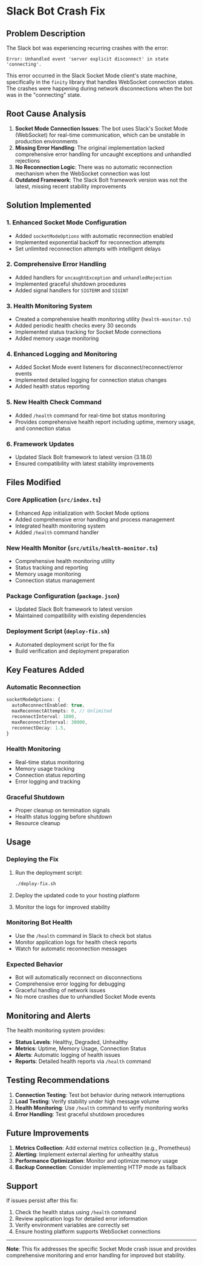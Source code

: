 # Slack Bot Crash Fix

## Problem Description

The Slack bot was experiencing recurring crashes with the error:

```
Error: Unhandled event 'server explicit disconnect' in state 'connecting'.
```

This error occurred in the Slack Socket Mode client's state machine, specifically in the `finity` library that handles WebSocket connection states. The crashes were happening during network disconnections when the bot was in the "connecting" state.

## Root Cause Analysis

1. **Socket Mode Connection Issues**: The bot uses Slack's Socket Mode (WebSocket) for real-time communication, which can be unstable in production environments
2. **Missing Error Handling**: The original implementation lacked comprehensive error handling for uncaught exceptions and unhandled rejections
3. **No Reconnection Logic**: There was no automatic reconnection mechanism when the WebSocket connection was lost
4. **Outdated Framework**: The Slack Bolt framework version was not the latest, missing recent stability improvements

## Solution Implemented

### 1. Enhanced Socket Mode Configuration

- Added `socketModeOptions` with automatic reconnection enabled
- Implemented exponential backoff for reconnection attempts
- Set unlimited reconnection attempts with intelligent delays

### 2. Comprehensive Error Handling

- Added handlers for `uncaughtException` and `unhandledRejection`
- Implemented graceful shutdown procedures
- Added signal handlers for `SIGTERM` and `SIGINT`

### 3. Health Monitoring System

- Created a comprehensive health monitoring utility (`health-monitor.ts`)
- Added periodic health checks every 30 seconds
- Implemented status tracking for Socket Mode connections
- Added memory usage monitoring

### 4. Enhanced Logging and Monitoring

- Added Socket Mode event listeners for disconnect/reconnect/error events
- Implemented detailed logging for connection status changes
- Added health status reporting

### 5. New Health Check Command

- Added `/health` command for real-time bot status monitoring
- Provides comprehensive health report including uptime, memory usage, and connection status

### 6. Framework Updates

- Updated Slack Bolt framework to latest version (3.18.0)
- Ensured compatibility with latest stability improvements

## Files Modified

### Core Application (`src/index.ts`)

- Enhanced App initialization with Socket Mode options
- Added comprehensive error handling and process management
- Integrated health monitoring system
- Added `/health` command handler

### New Health Monitor (`src/utils/health-monitor.ts`)

- Comprehensive health monitoring utility
- Status tracking and reporting
- Memory usage monitoring
- Connection status management

### Package Configuration (`package.json`)

- Updated Slack Bolt framework to latest version
- Maintained compatibility with existing dependencies

### Deployment Script (`deploy-fix.sh`)

- Automated deployment script for the fix
- Build verification and deployment preparation

## Key Features Added

### Automatic Reconnection

```typescript
socketModeOptions: {
  autoReconnectEnabled: true,
  maxReconnectAttempts: 0, // Unlimited
  reconnectInterval: 1000,
  maxReconnectInterval: 30000,
  reconnectDecay: 1.5,
}
```

### Health Monitoring

- Real-time status monitoring
- Memory usage tracking
- Connection status reporting
- Error logging and tracking

### Graceful Shutdown

- Proper cleanup on termination signals
- Health status logging before shutdown
- Resource cleanup

## Usage

### Deploying the Fix

1. Run the deployment script:

   ```bash
   ./deploy-fix.sh
   ```

2. Deploy the updated code to your hosting platform

3. Monitor the logs for improved stability

### Monitoring Bot Health

- Use the `/health` command in Slack to check bot status
- Monitor application logs for health check reports
- Watch for automatic reconnection messages

### Expected Behavior

- Bot will automatically reconnect on disconnections
- Comprehensive error logging for debugging
- Graceful handling of network issues
- No more crashes due to unhandled Socket Mode events

## Monitoring and Alerts

The health monitoring system provides:

- **Status Levels**: Healthy, Degraded, Unhealthy
- **Metrics**: Uptime, Memory Usage, Connection Status
- **Alerts**: Automatic logging of health issues
- **Reports**: Detailed health reports via `/health` command

## Testing Recommendations

1. **Connection Testing**: Test bot behavior during network interruptions
2. **Load Testing**: Verify stability under high message volume
3. **Health Monitoring**: Use `/health` command to verify monitoring works
4. **Error Handling**: Test graceful shutdown procedures

## Future Improvements

1. **Metrics Collection**: Add external metrics collection (e.g., Prometheus)
2. **Alerting**: Implement external alerting for unhealthy status
3. **Performance Optimization**: Monitor and optimize memory usage
4. **Backup Connection**: Consider implementing HTTP mode as fallback

## Support

If issues persist after this fix:

1. Check the health status using `/health` command
2. Review application logs for detailed error information
3. Verify environment variables are correctly set
4. Ensure hosting platform supports WebSocket connections

---

**Note**: This fix addresses the specific Socket Mode crash issue and provides comprehensive monitoring and error handling for improved bot stability.
